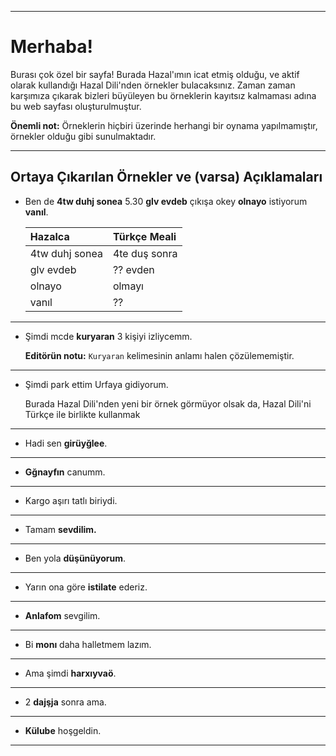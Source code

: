 ___________

# Merhaba!

Burası çok özel bir sayfa! Burada Hazal'ımın icat etmiş olduğu, ve aktif olarak kullandığı Hazal Dili'nden örnekler bulacaksınız. Zaman zaman karşımıza çıkarak bizleri büyüleyen bu örneklerin kayıtsız kalmaması adına bu web sayfası oluşturulmuştur. 

**Önemli not:** Örneklerin hiçbiri üzerinde herhangi bir oynama yapılmamıştır, örnekler olduğu gibi sunulmaktadır. 

___________


## Ortaya Çıkarılan Örnekler ve (varsa) Açıklamaları

* Ben de **4tw duhj sonea** 5.30 **glv evdeb** çıkışa okey **olnayo** istiyorum **vanıl**.

    | Hazalca      | Türkçe Meali      |   
    |:-------------|:------------------|
    | 4tw duhj sonea| 4te duş sonra |
    | glv evdeb | ?? evden |
    | olnayo | olmayı |
    | vanıl | ?? |

___________


* Şimdi mcde **kuryaran** 3 kişiyi izliycemm.

    **Editörün notu:** `Kuryaran` kelimesinin anlamı halen çözülememiştir.

___________


* Şimdi park ettim Urfaya gidiyorum.

    Burada Hazal Dili'nden yeni bir örnek görmüyor olsak da, Hazal Dili'ni Türkçe ile birlikte kullanmak

___________


* Hadi sen **girüyğlee**.

___________


* **Gğnayfın** canumm.

___________


* Kargo aşırı tatlı biriydi.

___________


* Tamam **sevdilim.**

___________


* Ben yola **düşünüyorum**.

___________


* Yarın ona göre **istilate** ederiz.

___________


* **Anlafom** sevgilim.

___________


* Bi **monı** daha halletmem lazım.

___________


* Ama şimdi **harxıyvaö**.

___________


* 2 **dajşja** sonra ama.

___________


* **Külube** hoşgeldin.

___________


